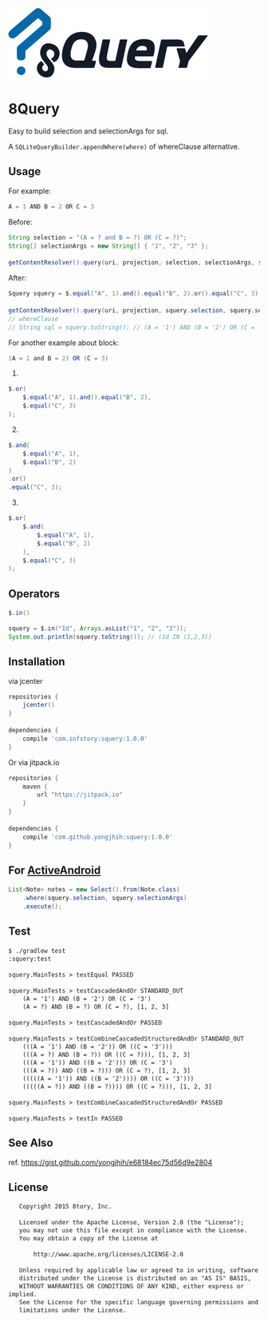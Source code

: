 [![8Query](art/8Query.png)](art/8Query.png)

# 8Query

Easy to build selection and selectionArgs for sql.

A `SQLiteQueryBuilder.appendWhere(where)` of whereClause alternative.

## Usage

For example:

```java
A = 1 AND B = 2 OR C = 3
```

Before:

```java
String selection = "(A = ? and B = ?) OR (C = ?)";
String[] selectionArgs = new String[] { "1", "2", "3" };

getContentResolver().query(uri, projection, selection, selectionArgs, sortOrder);
```

After:

```java
Squery squery = $.equal("A", 1).and().equal("B", 2).or().equal("C", 3);

getContentResolver().query(uri, projection, squery.selection, squery.selectionArgs, sortOrder);
// whereClause
// String sql = squery.toString(); // (A = '1') AND (B = '2') OR (C = '3')
```

For another example about block:

```java
(A = 1 and B = 2) OR (C = 3)
```

1.

```java
$.or(
    $.equal("A", 1).and().equal("B", 2),
    $.equal("C", 3)
);
```

2.

```java
$.and(
    $.equal("A", 1),
    $.equal("B", 2)
)
.or()
.equal("C", 3);
```


3.

```java
$.or(
    $.and(
        $.equal("A", 1),
        $.equal("B", 2)
    ),
    $.equal("C", 3)
);
```

## Operators

```java
$.in()
```

```java
squery = $.in("Id", Arrays.asList("1", "2", "3"));
System.out.println(squery.toString()); // (Id IN (1,2,3))
```

## Installation

via jcenter

```gradle
repositories {
    jcenter()
}

dependencies {
    compile 'com.infstory:squery:1.0.0'
}
```

Or via jitpack.io

```gradle
repositories {
    maven {
        url "https://jitpack.io"
    }
}

dependencies {
    compile 'com.github.yongjhih:squery:1.0.0'
}
```

## For [ActiveAndroid](https://github.com/pardom/ActiveAndroid)

```java
List<Note> notes = new Select().from(Note.class)
    .where(squery.selection, squery.selectionArgs)
    .execute();
```

## Test

```
$ ./gradlew test
:squery:test

squery.MainTests > testEqual PASSED

squery.MainTests > testCascadedAndOr STANDARD_OUT
    (A = '1') AND (B = '2') OR (C = '3')
    (A = ?) AND (B = ?) OR (C = ?), [1, 2, 3]

squery.MainTests > testCascadedAndOr PASSED

squery.MainTests > testCombineCascadedStructuredAndOr STANDARD_OUT
    (((A = '1') AND (B = '2')) OR ((C = '3')))
    (((A = ?) AND (B = ?)) OR ((C = ?))), [1, 2, 3]
    (((A = '1')) AND ((B = '2'))) OR (C = '3')
    (((A = ?)) AND ((B = ?))) OR (C = ?), [1, 2, 3]
    (((((A = '1')) AND ((B = '2')))) OR ((C = '3')))
    (((((A = ?)) AND ((B = ?)))) OR ((C = ?))), [1, 2, 3]

squery.MainTests > testCombineCascadedStructuredAndOr PASSED

squery.MainTests > testIn PASSED
```

## See Also

ref. https://gist.github.com/yongjhih/e68184ec75d56d9e2804

## License

```
   Copyright 2015 8tory, Inc.

   Licensed under the Apache License, Version 2.0 (the "License");
   you may not use this file except in compliance with the License.
   You may obtain a copy of the License at

       http://www.apache.org/licenses/LICENSE-2.0

   Unless required by applicable law or agreed to in writing, software
   distributed under the License is distributed on an "AS IS" BASIS,
   WITHOUT WARRANTIES OR CONDITIONS OF ANY KIND, either express or implied.
   See the License for the specific language governing permissions and
   limitations under the License.
```
